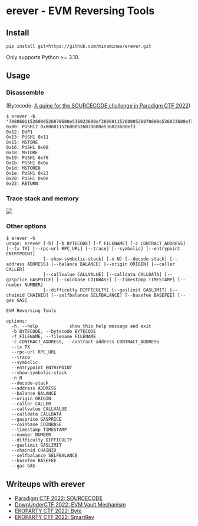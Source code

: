 # erever - EVM Reversing Tools

## Install
```
pip install git+https://github.com/minaminao/erever.git
```

Only supports Python >= 3.10.

## Usage

### Disassemble
(Bytecode: [A quine for the SOURCECODE challenge in Paradigm CTF 2022](https://github.com/minaminao/ctf-blockchain/blob/main/src/ParadigmCTF2022/SourceCode/Quine35Bytes.huff))

```
$ erever -b "70806011526000526070600e536023600ef3806011526000526070600e536023600ef3"
0x00: PUSH17 0x806011526000526070600e536023600ef3
0x12: DUP1
0x13: PUSH1 0x11
0x15: MSTORE
0x16: PUSH1 0x00
0x18: MSTORE
0x19: PUSH1 0x70
0x1b: PUSH1 0x0e
0x1d: MSTORE8
0x1e: PUSH1 0x23
0x20: PUSH1 0x0e
0x22: RETURN
```

### Trace stack and memory
![](https://i.gyazo.com/217facab973e74f0b9181e74beda8fbd.png)

### Other options
```
$ erever -h
usage: erever [-h] [-b BYTECODE] [-f FILENAME] [-c CONTRACT_ADDRESS] [--tx TX] [--rpc-url RPC_URL] [--trace] [--symbolic] [--entrypoint ENTRYPOINT]
              [--show-symbolic-stack] [-n N] [--decode-stack] [--address ADDRESS] [--balance BALANCE] [--origin ORIGIN] [--caller CALLER]
              [--callvalue CALLVALUE] [--calldata CALLDATA] [--gasprice GASPRICE] [--coinbase COINBASE] [--timestamp TIMESTAMP] [--number NUMBER]
              [--difficulty DIFFICULTY] [--gaslimit GASLIMIT] [--chainid CHAINID] [--selfbalance SELFBALANCE] [--basefee BASEFEE] [--gas GAS]

EVM Reversing Tools

options:
  -h, --help            show this help message and exit
  -b BYTECODE, --bytecode BYTECODE
  -f FILENAME, --filename FILENAME
  -c CONTRACT_ADDRESS, --contract-address CONTRACT_ADDRESS
  --tx TX
  --rpc-url RPC_URL
  --trace
  --symbolic
  --entrypoint ENTRYPOINT
  --show-symbolic-stack
  -n N
  --decode-stack
  --address ADDRESS
  --balance BALANCE
  --origin ORIGIN
  --caller CALLER
  --callvalue CALLVALUE
  --calldata CALLDATA
  --gasprice GASPRICE
  --coinbase COINBASE
  --timestamp TIMESTAMP
  --number NUMBER
  --difficulty DIFFICULTY
  --gaslimit GASLIMIT
  --chainid CHAINID
  --selfbalance SELFBALANCE
  --basefee BASEFEE
  --gas GAS
```

## Writeups with erever
- [Paradigm CTF 2022: SOURCECODE](https://github.com/minaminao/ctf-blockchain/tree/main/src/ParadigmCTF2022#sourcecode)
- [DownUnderCTF 2022: EVM Vault Mechanism](https://github.com/minaminao/ctf-blockchain/tree/main/src/DownUnderCTF2022/EVMVaultMechanism)
- [EKOPARTY CTF 2022: Byte](https://github.com/minaminao/ctf-blockchain/tree/main/src/EkoPartyCTF2022)
- [EKOPARTY CTF 2022: SmartRev](https://github.com/minaminao/ctf-blockchain/tree/main/src/EkoPartyCTF2022)
